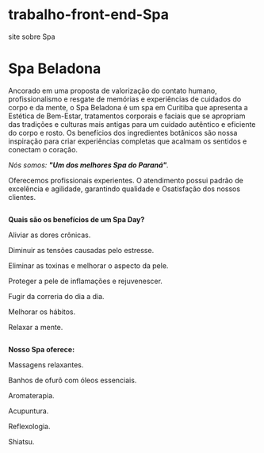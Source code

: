 # trabalho-front-end-Spa
site sobre Spa
<!DOCTYPE html>
<html lang="pt-br">
 <meta charset = "UTF-8"> 
  
<h1>Spa Beladona</h1>

<p> 
Ancorado em uma proposta de valorização do contato humano, profissionalismo e resgate de memórias e experiências de cuidados do corpo e da mente, o Spa Beladona é um spa em Curitiba que apresenta a Estética de Bem-Estar, tratamentos corporais e faciais que se apropriam das tradições e culturas mais antigas para um cuidado autêntico e eficiente do corpo e rosto. Os benefícios dos ingredientes botânicos são nossa inspiração para criar experiências completas que acalmam os sentidos e conectam o coração.</p>

<p><em> Nós somos: <strong>"Um dos melhores Spa do Paraná"</strong>.</em></p>

<p> Oferecemos profissionais experientes. 
    O atendimento possui padrão de excelência e agilidade, garantindo qualidade e Osatisfação dos nossos clientes.</p>

 <img src="https://solangefreire.com.br/wp-content/uploads/2019/07/2-5-768x493.jpg" alt="">
<p> <strong> Quais são os benefícios de um Spa Day? </strong></p>
<p> Aliviar as dores crônicas.</p>
<p> Diminuir as tensões causadas pelo estresse.</p>
<p> Eliminar as toxinas e melhorar o aspecto da pele.</p>
<p> Proteger a pele de inflamações e rejuvenescer.</p>
<p> Fugir da correria do dia a dia.</p>
<p> Melhorar os hábitos.</p>
<p> Relaxar a mente.</p>
 
 
<img src="https://images.e-tsw.com/_lib/b2b2c-sites/amr/sunmx21/img/servicios/your-spa-day/slider/6.jpg" alt="">
<p> <strong>Nosso Spa oferece: </strong></p>
 <p>Massagens relaxantes.</p>
 <p>Banhos de ofurô com óleos essenciais.</p>
 <p>Aromaterapia.</p>
 <p>Acupuntura.</p>
 <p>Reflexologia.</p>
 <p>Shiatsu.</p>  
  
  
  
  
  
</html>
